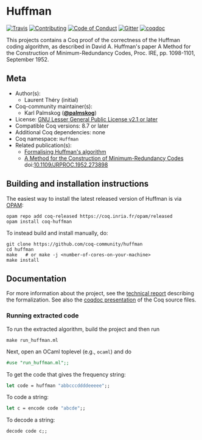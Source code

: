 # Huffman

[![Travis][travis-shield]][travis-link]
[![Contributing][contributing-shield]][contributing-link]
[![Code of Conduct][conduct-shield]][conduct-link]
[![Gitter][gitter-shield]][gitter-link]
[![coqdoc][coqdoc-shield]][coqdoc-link]

[travis-shield]: https://travis-ci.com/coq-community/huffman.svg?branch=master
[travis-link]: https://travis-ci.com/coq-community/huffman/builds

[contributing-shield]: https://img.shields.io/badge/contributions-welcome-%23f7931e.svg
[contributing-link]: https://github.com/coq-community/manifesto/blob/master/CONTRIBUTING.md

[conduct-shield]: https://img.shields.io/badge/%E2%9D%A4-code%20of%20conduct-%23f15a24.svg
[conduct-link]: https://github.com/coq-community/manifesto/blob/master/CODE_OF_CONDUCT.md

[gitter-shield]: https://img.shields.io/badge/chat-on%20gitter-%23c1272d.svg
[gitter-link]: https://gitter.im/coq-community/Lobby

[coqdoc-shield]: https://img.shields.io/badge/docs-coqdoc-blue.svg
[coqdoc-link]: https://coq-community.github.io/huffman/toc.html


This projects contains a Coq proof of the correctness of the Huffman coding algorithm,
as described in David A. Huffman's paper A Method for the Construction of Minimum-Redundancy
Codes, Proc. IRE, pp. 1098-1101, September 1952.

## Meta

- Author(s):
  - Laurent Théry (initial)
- Coq-community maintainer(s):
  - Karl Palmskog ([**@palmskog**](https://github.com/palmskog))
- License: [GNU Lesser General Public License v2.1 or later](LICENSE)
- Compatible Coq versions: 8.7 or later
- Additional Coq dependencies: none
- Coq namespace: `Huffman`
- Related publication(s):
  - [Formalising Huffman's algorithm](https://hal.archives-ouvertes.fr/hal-02149909) 
  - [A Method for the Construction of Minimum-Redundancy Codes](http://compression.ru/download/articles/huff/huffman_1952_minimum-redundancy-codes.pdf) doi:[10.1109/JRPROC.1952.273898](https://doi.org/10.1109/JRPROC.1952.273898)

## Building and installation instructions

The easiest way to install the latest released version of Huffman
is via [OPAM](https://opam.ocaml.org/doc/Install.html):

```shell
opam repo add coq-released https://coq.inria.fr/opam/released
opam install coq-huffman
```

To instead build and install manually, do:

``` shell
git clone https://github.com/coq-community/huffman
cd huffman
make   # or make -j <number-of-cores-on-your-machine>
make install
```


## Documentation

For more information about the project, see the [technical report][techreport]
describing the formalization. See also the [coqdoc presentation][coqdoc] of the
Coq source files.

### Running extracted code

To run the extracted algorithm, build the project and then run
```
make run_huffman.ml
```

Next, open an OCaml toplevel (e.g., `ocaml`) and do
```ocaml
#use "run_huffman.ml";;
```

To get the code that gives the frequency string:  
```ocaml
let code = huffman "abbcccddddeeeee";;
```

To code a string:
```ocaml
let c = encode code "abcde";;
```

To decode a string:
```ocaml
decode code c;;
```

[techreport]: https://hal.archives-ouvertes.fr/hal-02149909
[coqdoc]: https://coq-community.github.io/huffman/toc.html
